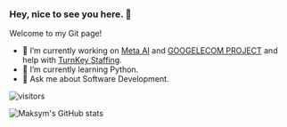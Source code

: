 ### Hey, nice to see you here. 👋

Welcome to my Git page!

- 🔭 I’m currently working on [Meta AI](https://metadeepml.com/) and [GOOGELECOM PROJECT](https://googelecom.net/) and help with [TurnKey Staffing](https://turnkeystaffing.com/). 
- 🌱 I’m currently learning Python.
- 💬 Ask me about Software Development.

![visitors](https://visitor-badge.laobi.icu/badge?page_id=ped4enko.visitor-badge)

<img alt="Maksym's GitHub stats"
src="https://github-readme-stats.vercel.app/api?username=ped4enko&show_icons=true&theme=transparent"/>
